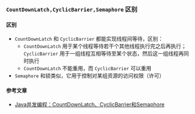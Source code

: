 ### `CountDownLatch,CyclicBarrier,Semaphore` 区别

#### 区别

+ `CountDownLatch` 和 `CyclicBarrier` 都能实现线程间等待，区别：
  + `CountDownLatch` 用于某个线程等待若干个其他线程执行完之后再执行；`CyclicBarrier` 用于一组线程互相等待至某个状态，然后这一组线程再同时执行
  + `CountDownLatch` 不能重用，而 `CyclicBarrier` 可以重用
+ `Semaphore` 和锁类似，它用于控制对某组资源的访问权限（许可）

#### 参考文章

+ [Java并发编程：CountDownLatch、CyclicBarrier和Semaphore](http://www.cnblogs.com/dolphin0520/p/3920397.html)
